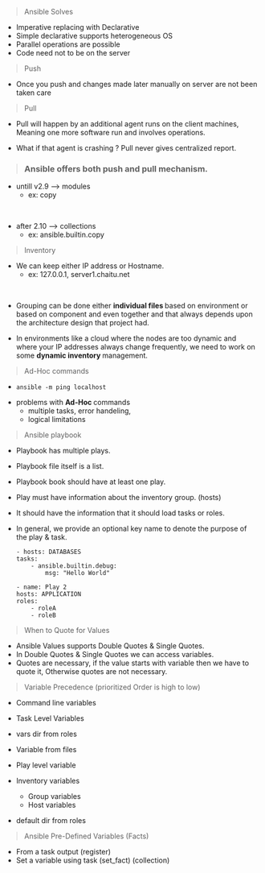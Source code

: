 > Ansible Solves
* Imperative replacing with Declarative
* Simple declarative supports heterogeneous OS
* Parallel operations are possible
* Code need not to be on the server

> Push

* Once you push and changes made later manually on server are not been taken care
> Pull

* Pull will happen by an additional agent runs on the client machines, Meaning one more software run and involves operations.

* What if that agent is crashing ? Pull never gives centralized report.

> ###  Ansible offers both push and pull mechanism.

* untill v2.9 --> modules 
    * ex: copy

</br>

* after 2.10 --> collections
    * ex: ansible.builtin.copy

> Inventory

* We can keep either IP address or Hostname.
    * ex: 127.0.0.1, server1.chaitu.net

</br>

* Grouping can be done either <B> individual files </B> based on environment or based on component and even together and that always depends upon the architecture design that project had.

* In environments like a cloud where the nodes are too dynamic and where your IP addresses always change frequently, we need to work on some  <B> dynamic inventory  </B> management. 

> Ad-Hoc commands

* ```
  ansible -m ping localhost
  ```
* problems with <b> Ad-Hoc </b> commands
    * multiple tasks, error handeling,
    * logical limitations 

> Ansible playbook
* Playbook has multiple plays.
* Playbook file itself is a list.
* Playbook book should have at least one play.
* Play must have information about the inventory group. (hosts)
* It should have the information that it should load tasks or roles.
* In general, we provide an optional key name to denote the purpose of the play & task.

    ```
    - hosts: DATABASES
    tasks:
        - ansible.builtin.debug:
            msg: "Hello World"

    - name: Play 2
    hosts: APPLICATION
    roles:
        - roleA
        - roleB
    ```

> When to Quote for Values
* Ansible Values supports Double Quotes & Single Quotes.
* In Double Quotes & Single Quotes we can access variables.
* Quotes are necessary, if the value starts with variable then we have to quote it, Otherwise quotes are not necessary.

> Variable Precedence (prioritized Order is high to low)
* Command line variables
* Task Level Variables
* vars dir from roles
* Variable from files 
* Play level variable
* Inventory variables 
    
    * Group variables
    * Host variables 
* default dir from roles

> Ansible Pre-Defined Variables (Facts)
* From a task output (register)
* Set a variable using task (set_fact) (collection)

